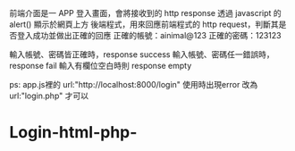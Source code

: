 前端介面是一 APP 登入畫面，會將接收到的 http response 透過 javascript 的 alert() 顯示於網頁上方
後端程式，用來回應前端程式的 http request，判斷其是否登入成功並做出正確的回應
正確的帳號：ainimal@123
正確的密碼：123123

輸入帳號、密碼皆正確時，response success
輸入帳號、密碼任一錯誤時，response fail
輸入有欄位空白時則 response empty

ps: app.js裡的 url:"http://localhost:8000/login" 使用時出現error
改為url:"login.php" 才可以
# Login-html-php-
